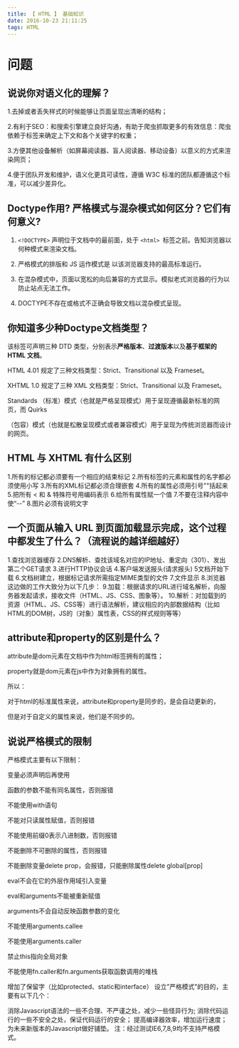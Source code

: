 ```yaml
---
title: 【 HTML 】 基础知识
date: 2016-10-23 21:11:25
tags: HTML
---
```

# 问题
## 说说你对语义化的理解？

1.去掉或者丢失样式的时候能够让页面呈现出清晰的结构；
 
2.有利于SEO：和搜索引擎建立良好沟通，有助于爬虫抓取更多的有效信息：爬虫依赖于标签来确定上下文和各个关键字的权重；
 
3.方便其他设备解析（如屏幕阅读器、盲人阅读器、移动设备）以意义的方式来渲染网页；
 
4.便于团队开发和维护，语义化更具可读性，遵循 W3C 标准的团队都遵循这个标准，可以减少差异化。

## Doctype作用? 严格模式与混杂模式如何区分？它们有何意义?

1. `<!DOCTYPE>` 声明位于文档中的最前面，处于 `<html> `标签之前。告知浏览器以何种模式来渲染文档。

2. 严格模式的排版和 JS 运作模式是 以该浏览器支持的最高标准运行。

3. 在混杂模式中，页面以宽松的向后兼容的方式显示。模拟老式浏览器的行为以防止站点无法工作。

4. DOCTYPE不存在或格式不正确会导致文档以混杂模式呈现。

## 你知道多少种Doctype文档类型？

该标签可声明三种 DTD 类型，分别表示**严格版本**、**过渡版本**以及**基于框架的 HTML 文档**。

HTML 4.01 规定了三种文档类型：Strict、Transitional 以及 Frameset。

XHTML 1.0 规定了三种 XML 文档类型：Strict、Transitional 以及 Frameset。
 
Standards （标准）模式（也就是严格呈现模式）用于呈现遵循最新标准的网页，而 Quirks
 
（包容）模式（也就是松散呈现模式或者兼容模式）用于呈现为传统浏览器而设计的网页。

## HTML 与 XHTML 有什么区别
 
1.所有的标记都必须要有一个相应的结束标记
2.所有标签的元素和属性的名字都必须使用小写
3.所有的XML标记都必须合理嵌套
4.所有的属性必须用引号""括起来
5.把所有 < 和 & 特殊符号用编码表示
6.给所有属性赋一个值
7.不要在注释内容中使“--”
8.图片必须有说明文字

## 一个页面从输入 URL 到页面加载显示完成，这个过程中都发生了什么？（流程说的越详细越好）

1.查找浏览器缓存
2.DNS解析、查找该域名对应的IP地址、重定向（301）、发出第二个GET请求
3.进行HTTP协议会话
4.客户端发送报头(请求报头)
5文档开始下载
6.文档树建立，根据标记请求所需指定MIME类型的文件
7.文件显示
8.浏览器这边做的工作大致分为以下几步：
9.加载：根据请求的URL进行域名解析，向服务器发起请求，接收文件（HTML、JS、CSS、图象等）。
10.解析：对加载到的资源（HTML、JS、CSS等）进行语法解析，建议相应的内部数据结构（比如HTML的DOM树，JS的（对象）属性表，CSS的样式规则等等）

## attribute和property的区别是什么？

attribute是dom元素在文档中作为html标签拥有的属性；

property就是dom元素在js中作为对象拥有的属性。

所以：

对于html的标准属性来说，attribute和property是同步的，是会自动更新的，

但是对于自定义的属性来说，他们是不同步的。


## 说说严格模式的限制

严格模式主要有以下限制：

变量必须声明后再使用
 
函数的参数不能有同名属性，否则报错
 
不能使用with语句
 
不能对只读属性赋值，否则报错
 
不能使用前缀0表示八进制数，否则报错
 
不能删除不可删除的属性，否则报错
 
不能删除变量delete prop，会报错，只能删除属性delete global[prop]
 
eval不会在它的外层作用域引入变量
 
eval和arguments不能被重新赋值
 
arguments不会自动反映函数参数的变化
 
不能使用arguments.callee
 
不能使用arguments.caller
 
禁止this指向全局对象
 
不能使用fn.caller和fn.arguments获取函数调用的堆栈
 
增加了保留字（比如protected、static和interface）
设立”严格模式”的目的，主要有以下几个：

消除Javascript语法的一些不合理、不严谨之处，减少一些怪异行为;
消除代码运行的一些不安全之处，保证代码运行的安全；
提高编译器效率，增加运行速度；
为未来新版本的Javascript做好铺垫。
注：经过测试IE6,7,8,9均不支持严格模式。
